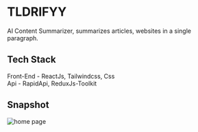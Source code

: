 # TLDRIFYY

AI Content Summarizer, summarizes articles, websites in a single paragraph.

## Tech Stack

Front-End - ReactJs, Tailwindcss, Css\
Api - RapidApi, ReduxJs-Toolkit

## Snapshot

![home page](https://github.com/NukeVdnt/Tldrifyy/blob/main/src/snaps/poc.webp)
